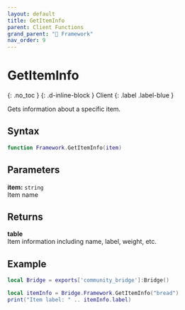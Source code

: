 ```yaml
---
layout: default
title: GetItemInfo
parent: Client Functions
grand_parent: "🧩 Framework"
nav_order: 9
---
```


# GetItemInfo
{: .no_toc }
{: .d-inline-block }
Client
{: .label .label-blue }

Gets information about a specific item.

## Syntax

```lua
function Framework.GetItemInfo(item)
```

## Parameters

**item:** `string`  
Item name

## Returns

**table**  
Item information including name, label, weight, etc.

## Example

```lua
local Bridge = exports['community_bridge']:Bridge()

local itemInfo = Bridge.Framework.GetItemInfo("bread")
print("Item label: " .. itemInfo.label)
```
